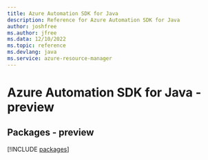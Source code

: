 ```yaml
---
title: Azure Automation SDK for Java
description: Reference for Azure Automation SDK for Java
author: joshfree
ms.author: jfree
ms.data: 12/10/2022
ms.topic: reference
ms.devlang: java
ms.service: azure-resource-manager
---
```

# Azure Automation SDK for Java - preview
## Packages - preview
[!INCLUDE [packages](automation-index.md)]